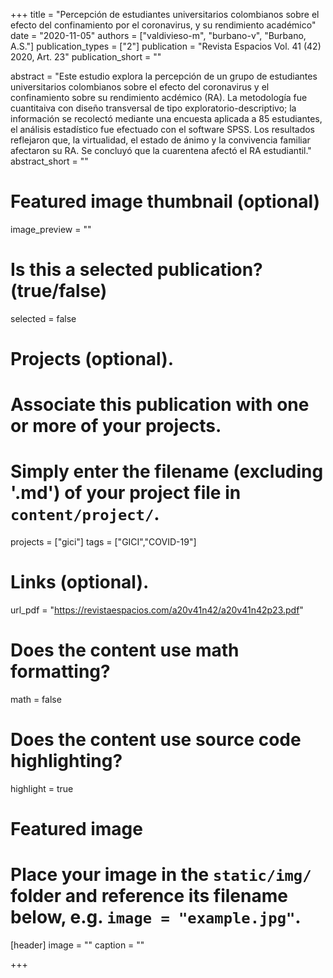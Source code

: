 +++
title = "Percepción de estudiantes universitarios colombianos sobre el efecto del confinamiento por el coronavirus, y su rendimiento académico"
date = "2020-11-05"
authors = ["valdivieso-m", "burbano-v", "Burbano, A.S."]
publication_types = ["2"]
publication = "Revista Espacios Vol. 41 (42) 2020, Art. 23"
publication_short = ""

abstract = "Este estudio explora la percepción de un grupo de estudiantes universitarios colombianos sobre el efecto del coronavirus y el confinamiento sobre su rendimiento acdémico (RA). La metodología fue cuantitaiva con diseño transversal de tipo exploratorio-descriptivo; la información se recolectó mediante una encuesta aplicada a 85 estudiantes, el análisis estadístico fue efectuado con el software SPSS. Los resultados reflejaron que, la virtualidad, el estado de ánimo y la convivencia familiar afectaron su RA. Se concluyó que la cuarentena afectó el RA estudiantil."
abstract_short = ""

# Featured image thumbnail (optional)
image_preview = ""

# Is this a selected publication? (true/false)
selected = false

# Projects (optional).
#   Associate this publication with one or more of your projects.
#   Simply enter the filename (excluding '.md') of your project file in `content/project/`.
projects = ["gici"]
tags = ["GICI","COVID-19"]
# Links (optional).
url_pdf = "https://revistaespacios.com/a20v41n42/a20v41n42p23.pdf"

# Does the content use math formatting?
math = false

# Does the content use source code highlighting?
highlight = true

# Featured image
# Place your image in the `static/img/` folder and reference its filename below, e.g. `image = "example.jpg"`.
[header]
image = ""
caption = ""

+++
